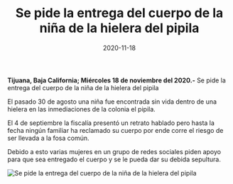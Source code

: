 ﻿---
layout: blog
title:  "Se pide la entrega del cuerpo de la niña de la hielera del pipila"
date:   2020-11-18
categories: tijuana
permalink: /:categories/:title:output_ext
image: /img/cnr/se-pide-la-entrega-del-cuerpo-de-la-niña-de-la-hielera-del-pipila.jpg
alt: "Rosarito Centro"
autor: "CNR Noticias - Canal 73"
---


**Tijuana, Baja California;  Miércoles 18 de noviembre del 2020.-** Se pide la entrega del cuerpo de la niña de la hielera del pipila


El pasado 30 de agosto una niña fue encontrada sin vida dentro de una hielera en las inmediaciones de la colonia el pipila. 


El 4 de septiembre la fiscalía presentó un retrato hablado pero hasta la fecha ningún familiar ha reclamado su cuerpo por ende corre el riesgo de ser llevada a la fosa común. 


Debido a esto varias mujeres en un grupo de redes sociales piden apoyo para que sea entregado el cuerpo y se le pueda dar su debida sepultura.

<div id="carouselExampleSlidesOnly" class="carousel slide" data-ride="carousel">
  <div class="carousel-inner">
    <div class="carousel-item active">
       <img class="d-block w-100" src="/img/cnr/se-pide-la-entrega-del-cuerpo-de-la-niña-de-la-hielera-del-pipila.jpg" loading="lazy"  alt="Se pide la entrega del cuerpo de la niña de la hielera del pipila">
    </div>          
  </div>
</div>